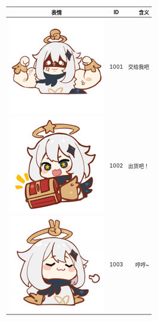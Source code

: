 |表情|ID|含义|
|----------|:-------------:|------:|
|![交给我吧](/扩展/1001.png)|1001|交给我吧|
|![出货吧！](/扩展/1002.png)|1002|出货吧！|
|![哼哼~](/扩展/1003.png)|1003|哼哼~|
